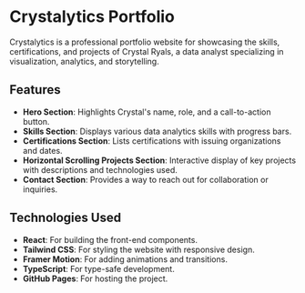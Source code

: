 # Crystalytics Portfolio

Crystalytics is a professional portfolio website for showcasing the skills, certifications, and projects of Crystal Ryals, a data analyst specializing in visualization, analytics, and storytelling.

## Features

- **Hero Section**: Highlights Crystal's name, role, and a call-to-action button.
- **Skills Section**: Displays various data analytics skills with progress bars.
- **Certifications Section**: Lists certifications with issuing organizations and dates.
- **Horizontal Scrolling Projects Section**: Interactive display of key projects with descriptions and technologies used.
- **Contact Section**: Provides a way to reach out for collaboration or inquiries.

## Technologies Used

- **React**: For building the front-end components.
- **Tailwind CSS**: For styling the website with responsive design.
- **Framer Motion**: For adding animations and transitions.
- **TypeScript**: For type-safe development.
- **GitHub Pages**: For hosting the project.